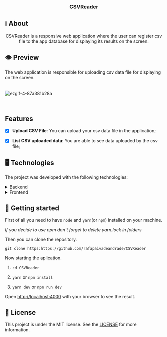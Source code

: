 <h3  align="center">

CSVReader

</h3>

## ℹ️ About
  

<div  align="center">


<p  align="center">

CSVReader is a responsive web application where the user can register csv file to the app database for displaying its results on the screen.

</p>

</div>
  

## 👁 Preview


The web application is responsible for uploading csv data file for displaying on the screen.<br/><br/><br/>
 ![ezgif-4-87a381b28a](https://github.com/rafapaivadeandrade/CSVReader/assets/51189721/5b9b2374-c4ab-4a97-95bd-3f9e08d82145)


<br/>

 
</div>

  ## Features
  
- [x] **Upload CSV File**: You can upload your csv data file in the application;
- [x] **List CSV uploaded data**: You are able to see data uploaded by the csv file;


## 🖥 Technologies

  
The project was developed with the following technologies:

<details>

<summary>Backend</summary>

- [Chai](https://www.chaijs.com/)

- [Chai HTTP](https://www.chaijs.com/)

- [Cors](https://www.npmjs.com/package/cors)

- [Prisma](https://www.prisma.io/)

- [Supertest](https://www.npmjs.com/package/supertest)

- [TSX](https://www.npmjs.com/package/tsx)
  
- [Zod](https://www.npmjs.com/package/zod)
  
</details>


<details>

<summary>Frontend</summary>

- [Axios](https://www.npmjs.com/package/axios)

- [Framer Motion](https://www.framer.com/motion/)

- [Loadash](https://lodash.com/docs/)

- [React JS](https://react.dev/)

- [React DOM](https://pt-br.reactjs.org/docs/react-dom.html)

- [React Hot Toast](https://react-hot-toast.com/)

- [Tailwind](https://tailwindcss.com/)

- [Testing Library](https://testing-library.com/)
  
</details>

## 🚀 Getting started

  

First of all you need to have `node` and `yarn`(or `npm`) installed on your machine.

  

_If you decide to use npm don't forget to delete yarn.lock in folders_

  

Then you can clone the repository.

  

`git clone https:https://github.com/rafapaivadeandrade/CSVReader`


Now starting the aplication.

  

1. `cd CSVReader`

2. `yarn` or `npm install`

3. `yarn dev` or `npm run dev`

Open [http://localhost:4000](http://localhost:4000) with your browser to see the result.
  
## 📝 License

  

This project is under the MIT license. See the [LICENSE]([https://github.com/rafapaivadeandrade/CSVReader/blob/master/LICENSE.md](https://github.com/rafapaivadeandrade/CSVReader/blob/master/LICENSE.md)) for more information.
